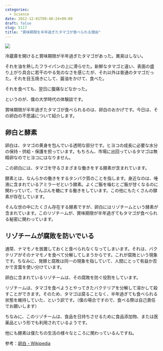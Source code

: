 ```yaml
---
categories:
  - Science
date: 2012-12-01T09:40:24+09:00
draft: false
slug: 5117
title: "賞味期限を半年過ぎたタマゴが食べられる理由"
---
```


![](/images/2012/12/5117_1.jpg)

冷蔵庫を開けると賞味期限が半年過ぎたタマゴがあった。異臭はしない。

それを油を熱したフライパンの上に滑らせた。新鮮なタマゴと違い、表面の盛り上がり具合に若干のやる気のなさを感じたが、それ以外は普通のタマゴだった。それを目玉焼きにして、醤油をかけて、食べた。

それを食べても、翌日に腹痛などなかった。

というのが、僕の大学時代の体験談です。

賞味期限が半年過ぎたタマゴが食べられるのは、卵白のおかげです。今日は、その卵白の不思議について紹介します。

## 卵白と酵素

卵白は、タマゴの黄身を包んでいる透明な部分です。ヒヨコの成長に必要な水分の保持・供給・保護を担っています。もちろん、市場に出回っているタマゴは無精卵なのでヒヨコにはなりません。

この卵白には、タマゴを守るさまざまな働きをする酵素が含まれています。

酵素とは、なんらかの働きをするタンパク質のことを指します。身近なのは、唾液に含まれているアミラーゼという酵素。よくご飯を噛むとご飯が甘くなるのに関わっていて、でんぷんを糖にする働きをしています。この他にもたくさんの酵素が存在しています。

そんな世の中にたくさん存在する酵素ですが、卵白にはリゾチームという酵素が含まれています。このリゾチームが、賞味期限が半年過ぎてもタマゴが食べられる秘密に関わっています。

## リゾチームが腐敗を防いでいる

通常、ナマモノを放置しておくと食べられなくなってしまいます。それは、バクテリアがそのナマモノを食べて分解してしまうからです。これが腐敗という現象です。ちなみに、発酵と腐敗は同一の現象を指していて、人間にとって有益か否かで言葉を使い分けています。

卵白に含まれているリゾチームは、その腐敗を防ぐ役割をしています。

リゾチームは、タマゴを食べようとやってきたバクテリアを分解して溶かして殺すことができます。そのため、タマゴは腐ることなく、半年過ぎても食べられる状態を維持していた、という訳です。（僕の場合ですので、食べる際は自己責任でお願いします）

ちなみに、このリゾチームは、食品を日持ちさせるために食品添加物、または医薬品という形でも利用されているようです。

他にも酵素は僕たちの生活の様々なところに関わっているんですね。

参考：[卵白 - Wikipedia](http://ja.wikipedia.org/wiki/%E5%8D%B5%E7%99%BD)
